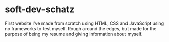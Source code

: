 # soft-dev-schatz
First website I've made from scratch using HTML, CSS and JavaScript using no frameworks to test myself. Rough around the edges, but made for the purpose of being my resume and giving information about myself.
